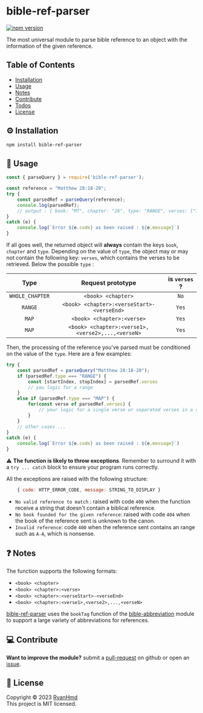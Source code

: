 # bible-ref-parser

[![npm version](https://badge.fury.io/js/bible-ref-parser.svg)](https://www.npmjs.com/package/bible-ref-parser)

The most universal module to parse bible reference to an object with the information of the given reference.

## Table of Contents
* [Installation](#installation)
* [Usage](#usage)
* [Notes](#Notes)
* [Contribute](#contribute)
* [Todos](#todos)
* [License](#license)


<a name="installation"></a>
## ⚙️ Installation

```bash
npm install bible-ref-parser
```

<a name="usage"></a>
## 📑 Usage

```js
const { parseQuery } = require('bible-ref-parser');

const reference = "Matthew 28:18-20";
try {
    const parsedRef = parseQuery(reference);
    console.log(parsedRef);
    // output : { book: "MT", chapter: "28", type: "RANGE", verses: ["18", "20"] }
}
catch (e) {
    console.log(`Error ${e.code} as been raised : ${e.message}`)
}
```

If all goes well, the returned object will **always** contain the keys `book`, `chapter` and `type`. Depending on the value of `type`, the object may or may not contain the following key: `verses`, which contains the verses to be retrieved. Below the possible `type` :

|        Type       |                 Request prototype                 | is `verses` ? |
|:-----------------:|:-------------------------------------------------:|:-------------:|
|  `WHOLE_CHAPTER`  | `<book> <chapter>`                                |      `No`     |
|      `RANGE`      | `<book> <chapter>:<verseStart>-<verseEnd>`        |      `Yes`    |
|       `MAP`       | `<book> <chapter>:<verse>`                        |      `Yes`    |
|       `MAP`       | `<book> <chapter>:<verse1>,<verse2>,...,<verseN>` |      `Yes`    |

Then, the processing of the reference you've parsed must be conditioned on the value of the `type`. Here are a few examples:

```js
try {
    const parsedRef = parseQuery("Matthew 28:18-20");
    if (parsedRef.type === "RANGE") {
        const [startIndex, stopIndex] = parsedRef.verses
        // you logic for a range
    }
    else if (parsedRef.type === "MAP") {
        for(const verse of parsedRef.verses) {
            // your logic for a single verse or separated verses in a same chapter
        }
    }
    // other cases ...
}
catch (e) {
    console.log(`Error ${e.code} as been raised : ${e.message}`)
}
```

⚠️ **The function is likely to throw exceptions**.
Remember to surround it with a `try ... catch` block to ensure your program runs correctly.

All the exceptions are raised with the following structure:
```js
    { code: HTTP_ERROR_CODE, message: STRING_TO_DISPLAY }
```

- `No valid reference to match` : raised with code `400` when the function receive a string that doesn't contain a biblical reference.
- `No book founded for the given reference`: raised with code `404` when the book of the reference sent is unknown to the canon.
- `Invalid reference`: code `400` when the reference sent contains an range such as `A-A`, which is nonsense.

<a name="notes"></a>
## ❓ Notes
The function supports the following formats:
- `<book> <chapter>`
- `<book> <chapter>:<verse>`
- `<book> <chapter>:<verseStart>-<verseEnd>`
- `<book> <chapter>:<verse1>,<verse2>,...,<verseN>`

[bible-ref-parser](https://www.npmjs.com/package/bible-ref-parser) uses the `bookTag` function of the [bible-abbreviation](https://www.npmjs.com/package/bible-abbreviation) module to support a large variety of abbreviations for references.

<a name="contribute"></a>
## 💻 Contribute
**Want to improve the module?** submit a [pull-request](https://github.com/ryan-hmd/bible-ref-parser/pulls) on github or open an [issue](https://github.com/ryan-hmd/bible-ref-parser/issues).

<a name="license"></a>
## 📜 License
Copyright © 2023 [RyanHmd](https://github.com/ryan-hmd)
<br>
This project is MIT licensed.